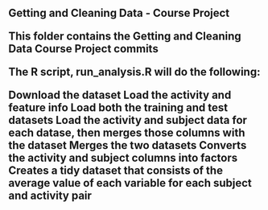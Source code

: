 <h2>Getting and Cleaning Data - Course Project</h>

This folder contains the Getting and Cleaning Data Course Project commits

The R script, run_analysis.R will do the following:

Download the dataset
Load the activity and feature info
Load both the training and test datasets
Load the activity and subject data for each datase, then merges those columns with the dataset
Merges the two datasets
Converts the activity and subject columns into factors
Creates a tidy dataset that consists of the average value of each variable for each subject and activity pair
